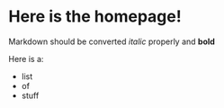 # Here is the homepage!

Markdown should be converted *italic* properly and **bold**

Here is a:
- list
- of
- stuff
